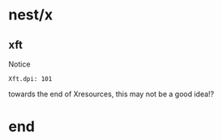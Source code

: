 # nest/x 

## xft

Notice

    Xft.dpi: 101

towards the end of Xresources, this may not be a good idea!?


# end

